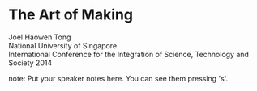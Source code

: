 # The Art of Making

<p class="intro-contact">
<span class="catchline-reason name">Joel Haowen Tong</span><br>
<span class="catchline-reason school">National University of Singapore</span><br>
<span class="catchline-reason conference">International Conference for the Integration of Science, Technology and Society 2014</span><br>
</p>

note:
    Put your speaker notes here.
    You can see them pressing 's'.
